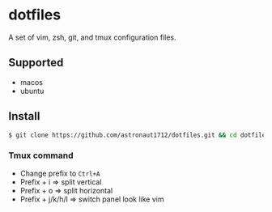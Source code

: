# dotfiles
A set of vim, zsh, git, and tmux configuration files.

## Supported
- macos
- ubuntu

## Install
```bash
$ git clone https://github.com/astronaut1712/dotfiles.git && cd dotfiles && ./install.sh
```

### Tmux command
- Change prefix to `Ctrl+A`
- Prefix + i => split vertical
- Prefix + o => split horizontal
- Prefix + j/k/h/l => switch panel look like vim
